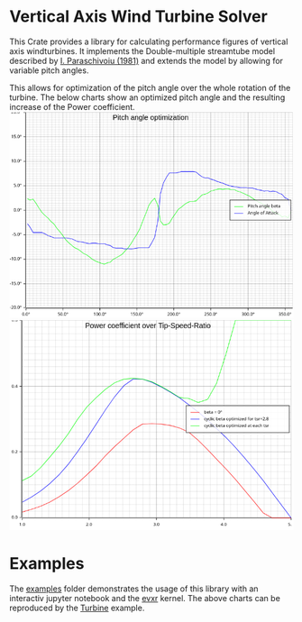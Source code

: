 # Vertical Axis Wind Turbine Solver
This Crate provides a library for calculating performance figures of vertical axis windturbines.
It implements the Double-multiple streamtube model described by [I. Paraschivoiu (1981)](https://ntrs.nasa.gov/citations/19820015811)
and extends the model by allowing for variable pitch angles.

This allows for optimization of the pitch angle over the whole rotation of the turbine.
The below charts show an optimized pitch angle and the resulting increase of the Power coefficient.
![pitch_optimization.png](pitch_optimization.png) ![cp_optimization.png](cp_optimization.png)


# Examples
The [examples](examples) folder demonstrates the usage of this library with an interactiv jupyter notebook and the [evxr](https://github.com/evcxr/evcxr) kernel.
The above charts can be reproduced by the [Turbine](examples/Turbine.ipynb) example.

